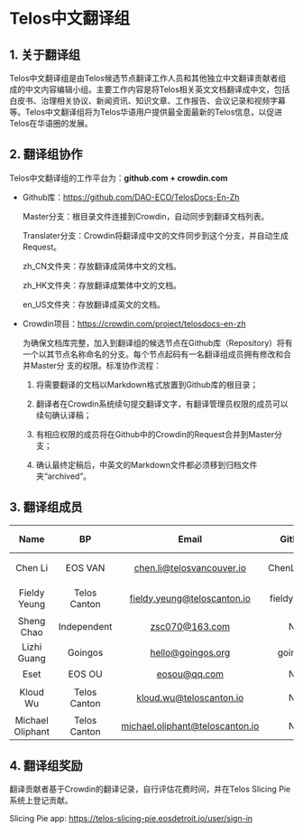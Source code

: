 # Telos中文翻译组

## 1. 关于翻译组

Telos中文翻译组是由Telos候选节点翻译工作人员和其他独立中文翻译贡献者组成的中文内容编辑小组。主要工作内容是将Telos相关英文文档翻译成中文，包括白皮书、治理相关协议、新闻资讯、知识文章、工作报告、会议记录和视频字幕等。Telos中文翻译组将为Telos华语用户提供最全面最新的Telos信息，以促进Telos在华语圈的发展。

## 2. 翻译组协作

Telos中文翻译组的工作平台为：**github.com + crowdin.com**

- Github库：https://github.com/DAO-ECO/TelosDocs-En-Zh
    
    Master分支：根目录文件连接到Crowdin，自动同步到翻译文档列表。
    
    Translater分支：Crowdin将翻译成中文的文件同步到这个分支，并自动生成Request。
    
    zh_CN文件夹：存放翻译成简体中文的文档。
    
    zh_HK文件夹：存放翻译成繁体中文的文档。
    
    en_US文件夹：存放翻译成英文的文档。

- Crowdin项目：https://crowdin.com/project/telosdocs-en-zh
    
    为确保文档库完整，加入到翻译组的候选节点在Github库（Repository）将有一个以其节点名称命名的分支。每个节点起码有一名翻译组成员拥有修改和合并Master分 支的权限。标准协作流程：
    
    1. 将需要翻译的文档以Markdown格式放置到Github库的根目录；
    
    2. 翻译者在Crowdin系统续句提交翻译文字，有翻译管理员权限的成员可以续句确认译稿；
    
    3. 有相应权限的成员将在Github中的Crowdin的Request合并到Master分支；
    
    4. 确认最终定稿后，中英文的Markdown文件都必须移到归档文件夹“archived”。

## 3. 翻译组成员

|       Name       |      BP      |              Email              |   Github    | Self-assessment |  Language  |
|:----------------:|:------------:|:-------------------------------:|:-----------:|:---------------:|:----------:|
|     Chen Li      |   EOS VAN    |    chen.li@telosvancouver.io    | ChenLi0830  |                 | 中文/English |
|   Fieldy Yeung   | Telos Canton |   fieldy.yeung@teloscanton.io   | fieldyyeung |   Journeyman    | 中文/English |
|    Sheng Chao    | Independent  |         zsc070@163.com          |     No      |     Junior      |     中文     |
|   Lizhi Guang    |   Goingos    |        hello@goingos.org        |   goingos   |     Junior      |     中文     |
|       Eset       |    EOS OU    |          eosou@qq.com           |     No      |     Junior      |     中文     |
|     Kloud Wu     | Telos Canton |     kloud.wu@teloscanton.io     |     No      |   Journeyman    | 中文/English |
| Michael Oliphant | Telos Canton | michael.oliphant@teloscanton.io |     No      |     Senior      |  English   |

## 4. 翻译组奖励

翻译贡献者基于Crowdin的翻译记录，自行评估花费时间，并在Telos Slicing Pie系统上登记贡献。

Slicing Pie app: <https://telos-slicing-pie.eosdetroit.io/user/sign-in>